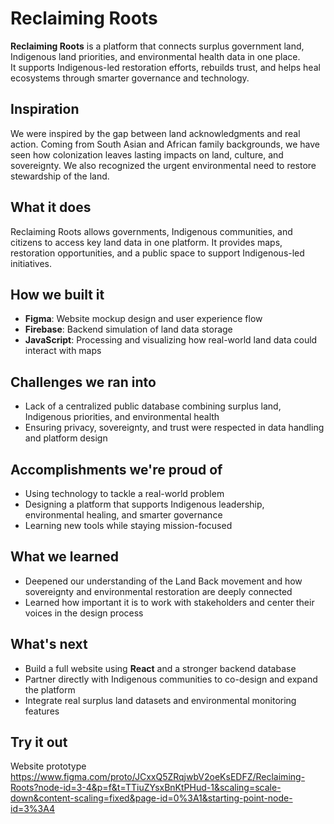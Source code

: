 # Reclaiming Roots

**Reclaiming Roots** is a platform that connects surplus government land, Indigenous land priorities, and environmental health data in one place.  
It supports Indigenous-led restoration efforts, rebuilds trust, and helps heal ecosystems through smarter governance and technology.

## Inspiration
We were inspired by the gap between land acknowledgments and real action. Coming from South Asian and African family backgrounds, we have seen how colonization leaves lasting impacts on land, culture, and sovereignty. We also recognized the urgent environmental need to restore stewardship of the land.

## What it does
Reclaiming Roots allows governments, Indigenous communities, and citizens to access key land data in one platform. It provides maps, restoration opportunities, and a public space to support Indigenous-led initiatives.

## How we built it
- **Figma**: Website mockup design and user experience flow
- **Firebase**: Backend simulation of land data storage
- **JavaScript**: Processing and visualizing how real-world land data could interact with maps

## Challenges we ran into
- Lack of a centralized public database combining surplus land, Indigenous priorities, and environmental health
- Ensuring privacy, sovereignty, and trust were respected in data handling and platform design

## Accomplishments we're proud of
- Using technology to tackle a real-world problem
- Designing a platform that supports Indigenous leadership, environmental healing, and smarter governance
- Learning new tools while staying mission-focused

## What we learned
- Deepened our understanding of the Land Back movement and how sovereignty and environmental restoration are deeply connected
- Learned how important it is to work with stakeholders and center their voices in the design process

## What's next
- Build a full website using **React** and a stronger backend database
- Partner directly with Indigenous communities to co-design and expand the platform
- Integrate real surplus land datasets and environmental monitoring features
## Try it out
Website prototype
https://www.figma.com/proto/JCxxQ5ZRqjwbV2oeKsEDFZ/Reclaiming-Roots?node-id=3-4&p=f&t=TTiuZYsxBnKtPHud-1&scaling=scale-down&content-scaling=fixed&page-id=0%3A1&starting-point-node-id=3%3A4 
